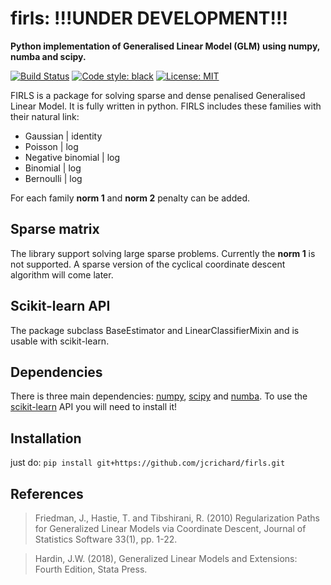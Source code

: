 firls: !!!UNDER DEVELOPMENT!!!
=====

**Python implementation of Generalised Linear Model (GLM) using numpy, numba and scipy.**


[![Build Status](https://travis-ci.com/jcrichard/firls.svg?token=GPmRE5NKPgUcr25o777N&branch=master)](https://travis-ci.com/jcrichard/firls)
[![Code style: black](https://img.shields.io/badge/code%20style-black-000000.svg)](https://github.com/python/black)
[![License: MIT](https://img.shields.io/badge/License-MIT-yellow.svg)](https://opensource.org/licenses/MIT)



FIRLS is a package for solving sparse and dense penalised Generalised Linear Model. It is fully written in python.
FIRLS includes these families with their natural link:

* Gaussian          | identity
* Poisson           | log
* Negative binomial | log
* Binomial          | log
* Bernoulli          | log

For each family **norm 1** and **norm 2** penalty can be added.

Sparse matrix
-------------
The library support solving large sparse problems. Currently the **norm 1** is not supported.
A sparse version of the cyclical coordinate descent algorithm will come later.

Scikit-learn API
----------------
The package subclass BaseEstimator and LinearClassifierMixin and is usable with scikit-learn.

Dependencies
------------
There is three main dependencies: [numpy](http://www.numpy.org/), [scipy](http://www.scipy.org/) and  [numba](https://numba.pydata.org/).
To use the [scikit-learn](https://scikit-learn.org/stable/) API you will need to install it!


Installation
------------
just do:
`pip install git+https://github.com/jcrichard/firls.git`


References
----------
>Friedman, J., Hastie, T. and Tibshirani, R. (2010) Regularization Paths for Generalized Linear Models via Coordinate Descent, Journal of
Statistics Software 33(1), pp. 1-22.

>Hardin, J.W. (2018), Generalized Linear Models and Extensions: Fourth Edition, Stata Press.



